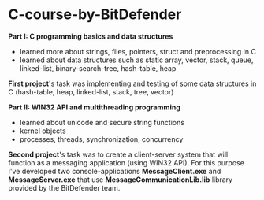 # C-course-by-BitDefender

**Part I: C programming basics and data structures**
- learned more about strings, files, pointers, struct and preprocessing in C
- learned about data structures such as static array, vector, stack, queue, linked-list, binary-search-tree, hash-table, heap

**First project**'s task was implementing and testing of some data structures in C (hash-table, heap, linked-list, stack, tree, vector)

**Part II: WIN32 API and multithreading programming**
- learned about unicode and secure string functions
- kernel objects
- processes, threads, synchronization, concurrency

**Second project**'s task was to create a client-server system that will function as a messaging application (using WIN32 API).
For this purpose I've developed two console-applications **MessageClient.exe** and **MessageServer.exe** that use **MessageCommunicationLib.lib** library provided by the BitDefender team.


